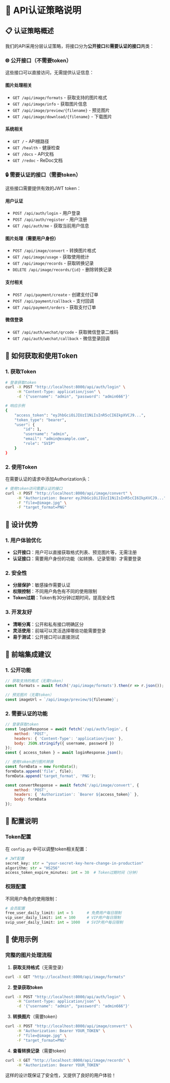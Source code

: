 # 🔐 API认证策略说明

## 📋 认证策略概述

我们的API采用分层认证策略，将接口分为**公开接口**和**需要认证的接口**两类：

### 🌐 公开接口（不需要token）
这些接口可以直接访问，无需提供认证信息：

#### 图片处理相关
- `GET /api/image/formats` - 获取支持的图片格式
- `GET /api/image/info` - 获取图片信息
- `GET /api/image/preview/{filename}` - 预览图片
- `GET /api/image/download/{filename}` - 下载图片

#### 系统相关
- `GET /` - API根路径
- `GET /health` - 健康检查
- `GET /docs` - API文档
- `GET /redoc` - ReDoc文档

### 🔒 需要认证的接口（需要token）
这些接口需要提供有效的JWT token：

#### 用户认证
- `POST /api/auth/login` - 用户登录
- `POST /api/auth/register` - 用户注册
- `GET /api/auth/me` - 获取当前用户信息

#### 图片处理（需要用户身份）
- `POST /api/image/convert` - 转换图片格式
- `GET /api/image/usage` - 获取使用统计
- `GET /api/image/records` - 获取转换记录
- `DELETE /api/image/records/{id}` - 删除转换记录

#### 支付相关
- `POST /api/payment/create` - 创建支付订单
- `POST /api/payment/callback` - 支付回调
- `GET /api/payment/orders` - 获取支付订单

#### 微信登录
- `GET /api/auth/wechat/qrcode` - 获取微信登录二维码
- `GET /api/auth/wechat/callback` - 微信登录回调

## 🔑 如何获取和使用Token

### 1. 获取Token
```bash
# 登录获取token
curl -X POST "http://localhost:8000/api/auth/login" \
     -H "Content-Type: application/json" \
     -d '{"username": "admin", "password": "admin666"}'

# 响应示例
{
    "access_token": "eyJhbGciOiJIUzI1NiIsInR5cCI6IkpXVCJ9...",
    "token_type": "bearer",
    "user": {
        "id": 1,
        "username": "admin",
        "email": "admin@example.com",
        "role": "SVIP"
    }
}
```

### 2. 使用Token
在需要认证的请求中添加Authorization头：

```bash
# 使用token访问需要认证的接口
curl -X POST "http://localhost:8000/api/image/convert" \
     -H "Authorization: Bearer eyJhbGciOiJIUzI1NiIsInR5cCI6IkpXVCJ9..." \
     -F "file=@image.jpg" \
     -F "target_format=PNG"
```

## 🎯 设计优势

### 1. 用户体验优化
- **公开接口**：用户可以直接获取格式列表、预览图片等，无需注册
- **认证接口**：需要用户身份的功能（如转换、记录管理）才需要登录

### 2. 安全性
- **分层保护**：敏感操作需要认证
- **权限控制**：不同用户角色有不同的使用限制
- **Token过期**：Token有30分钟过期时间，提高安全性

### 3. 开发友好
- **清晰分离**：公开和私有接口明确区分
- **灵活使用**：前端可以灵活选择哪些功能需要登录
- **易于测试**：公开接口可以直接测试

## 📱 前端集成建议

### 1. 公开功能
```javascript
// 获取支持的格式（无需token）
const formats = await fetch('/api/image/formats').then(r => r.json());

// 预览图片（无需token）
const imageUrl = `/api/image/preview/${filename}`;
```

### 2. 需要认证的功能
```javascript
// 登录获取token
const loginResponse = await fetch('/api/auth/login', {
    method: 'POST',
    headers: { 'Content-Type': 'application/json' },
    body: JSON.stringify({ username, password })
});
const { access_token } = await loginResponse.json();

// 使用token进行图片转换
const formData = new FormData();
formData.append('file', file);
formData.append('target_format', 'PNG');

const convertResponse = await fetch('/api/image/convert', {
    method: 'POST',
    headers: { 'Authorization': `Bearer ${access_token}` },
    body: formData
});
```

## 🔧 配置说明

### Token配置
在 `config.py` 中可以调整token相关配置：

```python
# JWT配置
secret_key: str = "your-secret-key-here-change-in-production"
algorithm: str = "HS256"
access_token_expire_minutes: int = 30  # Token过期时间（分钟）
```

### 权限配置
不同用户角色的使用限制：

```python
# 会员配置
free_user_daily_limit: int = 5      # 免费用户每日限制
vip_user_daily_limit: int = 100     # VIP用户每日限制
svip_user_daily_limit: int = 1000   # SVIP用户每日限制
```

## 🚀 使用示例

### 完整的图片处理流程

1. **获取支持格式**（无需登录）
```bash
curl -X GET "http://localhost:8000/api/image/formats"
```

2. **登录获取token**
```bash
curl -X POST "http://localhost:8000/api/auth/login" \
     -H "Content-Type: application/json" \
     -d '{"username": "admin", "password": "admin666"}'
```

3. **转换图片**（需要token）
```bash
curl -X POST "http://localhost:8000/api/image/convert" \
     -H "Authorization: Bearer YOUR_TOKEN" \
     -F "file=@image.jpg" \
     -F "target_format=PNG"
```

4. **查看转换记录**（需要token）
```bash
curl -X GET "http://localhost:8000/api/image/records" \
     -H "Authorization: Bearer YOUR_TOKEN"
```

这样的设计既保证了安全性，又提供了良好的用户体验！
